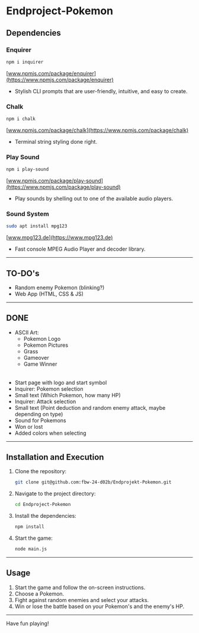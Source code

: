 # Endproject-Pokemon

## Dependencies

### Enquirer

```bash
npm i inquirer
```

[www.npmjs.com/package/enquirer](https://www.npmjs.com/package/enquirer)

- Stylish CLI prompts that are user-friendly, intuitive, and easy to create.

### Chalk

```bash
npm i chalk
```

[www.npmjs.com/package/chalk](https://www.npmjs.com/package/chalk)

- Terminal string styling done right.

### Play Sound

```bash
npm i play-sound
```

[www.npmjs.com/package/play-sound](https://www.npmjs.com/package/play-sound)

- Play sounds by shelling out to one of the available audio players.

### Sound System

```bash
sudo apt install mpg123
```

[www.mpg123.de](https://www.mpg123.de)

- Fast console MPEG Audio Player and decoder library.

---

## TO-DO's

- Random enemy Pokemon (blinking?)
- Web App (HTML, CSS & JS)

---

## DONE

- ASCII Art:
  - Pokemon Logo
  - Pokemon Pictures
  - Grass
  - Gameover
  - Game Winner

######

- Start page with logo and start symbol
- Inquirer: Pokemon selection
- Small text (Which Pokemon, how many HP)
- Inquirer: Attack selection
- Small text (Point deduction and random enemy attack, maybe depending on type)
- Sound for Pokemons
- Won or lost
- Added colors when selecting

---

## Installation and Execution

1. Clone the repository:
   ```bash
   git clone git@github.com:fbw-24-d02b/Endprojekt-Pokemon.git
   ```
2. Navigate to the project directory:
   ```bash
   cd Endproject-Pokemon
   ```
3. Install the dependencies:
   ```bash
   npm install
   ```
4. Start the game:
   ```bash
   node main.js
   ```

---

## Usage

1. Start the game and follow the on-screen instructions.
2. Choose a Pokemon.
3. Fight against random enemies and select your attacks.
4. Win or lose the battle based on your Pokemon's and the enemy's HP.

---

Have fun playing!
